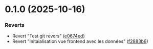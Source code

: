 # 0.1.0 (2025-10-16)


### Reverts

* Revert "Test git revers" ([e0674ed](https://github.com/theoooooooooooooooo/DevopsTestDocker/commit/e0674ed71783b32cd4c8a1e7c02f007c0d4e1784))
* Revert "Initaialisation vue frontend avec les données" ([f2883b6](https://github.com/theoooooooooooooooo/DevopsTestDocker/commit/f2883b653c38dc9ff2c2788dfa43d4bfe87b3cac))



